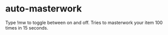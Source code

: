 # auto-masterwork

Type !mw to toggle between on and off. Tries to masterwork your item 100 times in 15 seconds.
